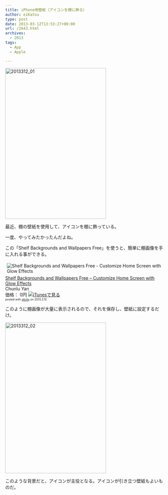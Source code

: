 ```yaml
---
title: iPhone用壁紙（アイコンを棚に飾る）
author: eiKatou
type: post
date: 2013-03-12T13:53:27+00:00
url: /2643.html
archives:
  - 2013
tags:
  - App
  - Apple

---
```

[<img src="/blog/uploads/2013/03/2013312_01.jpg" alt="2013312_01" width="320" height="480" class="alignnone size-full wp-image-2646" srcset="/blog/uploads/2013/03/2013312_01.jpg 320w, /blog/uploads/2013/03/2013312_01-200x300.jpg 200w" sizes="(max-width: 320px) 100vw, 320px" />][1]
  
最近、棚の壁紙を使用して、アイコンを棚に飾っている。
  
一度、やってみたかったんだよね。</p> 

この「Shelf Backgrounds and Wallpapers Free」を使うと、簡単に棚画像を手に入れる事ができる。

<div class="sticky-itslink">
  <a href="http://click.linksynergy.com/fs-bin/stat?id=b3b5ZvmUdgo&#038;offerid=94348&#038;type=3&#038;subid=0&#038;tmpid=2192&#038;RD_PARM1=https%253A%252F%252Fitunes.apple.com%252Fjp%252Fapp%252Fshelf-backgrounds-wallpapers%252Fid391249421%253Fmt%253D8%2526uo%253D4%2526partnerId%253D30" rel="nofollow" target="_blank"><img src="http://a346.phobos.apple.com/us/r1000/069/Purple/v4/07/bd/88/07bd88dc-f60b-d52a-74bf-ee833c18b9bb/9P_ShelfWallpapers_57.png" style="border-style:none;float:left;margin:5px;" alt="Shelf Backgrounds and Wallpapers Free - Customize Home Screen with Glow Effects" title="Shelf Backgrounds and Wallpapers Free - Customize Home Screen with Glow Effects" /></a></p> 
  
  <div class="sticky-itslinktext">
    <a href="http://click.linksynergy.com/fs-bin/stat?id=b3b5ZvmUdgo&#038;offerid=94348&#038;type=3&#038;subid=0&#038;tmpid=2192&#038;RD_PARM1=https%253A%252F%252Fitunes.apple.com%252Fjp%252Fapp%252Fshelf-backgrounds-wallpapers%252Fid391249421%253Fmt%253D8%2526uo%253D4%2526partnerId%253D30" rel="nofollow" target="_blank">Shelf Backgrounds and Wallpapers Free &#8211; Customize Home Screen with Glow Effects</a><br />Chunlu Yan<br />価格： 0円 <a href="http://click.linksynergy.com/fs-bin/stat?id=b3b5ZvmUdgo&#038;offerid=94348&#038;type=3&#038;subid=0&#038;tmpid=2192&#038;RD_PARM1=https%253A%252F%252Fitunes.apple.com%252Fjp%252Fapp%252Fshelf-backgrounds-wallpapers%252Fid391249421%253Fmt%253D8%2526uo%253D4%2526partnerId%253D30" rel="nofollow" target="_blank"><img src="http://ax.phobos.apple.com.edgesuite.net/ja_jp/images/web/linkmaker/badge_appstore-sm.gif" alt ="iTunesで見る" style="border-style:none;" /></a><br /><span style="font-size:xx-small;">posted with <a href="http://sticky.linclip.com/linkmaker/" target="_blank">sticky</a> on 2013.3.12</span><br style="clear:left;" /></p>
  </div>
</div>

このように棚画像が大量に表示されるので、それを保存し、壁紙に設定するだけ。
  
[<img src="/blog/uploads/2013/03/2013312_02.jpg" alt="2013312_02" width="320" height="480" class="alignnone size-full wp-image-2647" srcset="/blog/uploads/2013/03/2013312_02.jpg 320w, /blog/uploads/2013/03/2013312_02-200x300.jpg 200w" sizes="(max-width: 320px) 100vw, 320px" />][2] 

このような背景だと、アイコンが主役となる。アイコンが引き立つ壁紙もよいものだ。

 [1]: /blog/uploads/2013/03/2013312_01.jpg
 [2]: /blog/uploads/2013/03/2013312_02.jpg
